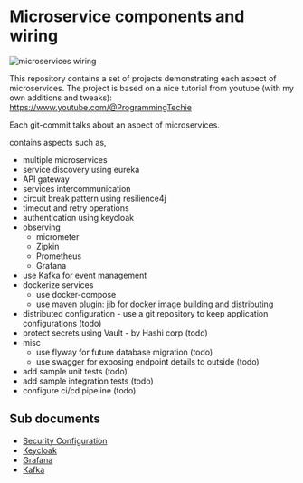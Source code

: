 # Microservice components and wiring

![microservices wiring](https://user-images.githubusercontent.com/13161714/219713403-b84a91ed-3dd6-4f36-952f-309b941dda7a.png)

This repository contains a set of projects demonstrating each aspect of microservices.
The project is based on a nice tutorial from youtube (with my own additions and tweaks): https://www.youtube.com/@ProgrammingTechie

Each git-commit talks about an aspect of microservices.

contains aspects such as,

- multiple microservices
- service discovery using eureka
- API gateway
- services intercommunication
- circuit break pattern using resilience4j
- timeout and retry operations
- authentication using keycloak
- observing
  - micrometer
  - Zipkin
  - Prometheus
  - Grafana
- use Kafka for event management
- dockerize services
  - use docker-compose
  - use maven plugin: jib for docker image building and distributing
- distributed configuration - use a git repository to keep application configurations (todo)
- protect secrets using Vault - by Hashi corp (todo)
- misc
  - use flyway for future database migration (todo)
  - use swagger for exposing endpoint details to outside (todo)
- add sample unit tests (todo)
- add sample integration tests (todo)
- configure ci/cd pipeline (todo)


## Sub documents
- [Security Configuration](https://github.com/isharafe/microservices-components/blob/master/microservices/app-configuration/keycloak/README-Security_Config.md)
- [Keycloak](https://github.com/isharafe/microservices-components/blob/master/microservices/app-configuration/keycloak/read-me.md)
- [Grafana](https://github.com/isharafe/microservices-components/blob/master/microservices/app-configuration/grafana/readme.md)
- [Kafka](https://github.com/isharafe/microservices-components/blob/master/microservices/app-configuration/kafka/read-me.md)

